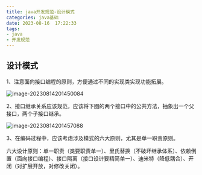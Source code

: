 ```yaml
---
title: java开发规范-设计模式
categories: java基础
date: 2023-08-16  17:22:33
tags: 
- java
- 开发规范
---
```


## 设计模式

1、注意面向接口编程的原则，方便通过不同的实现类实现功能拓展。

![image-20230814201450084](https://hanser373.oss-cn-beijing.aliyuncs.com/img/202308142014203.png)

2、接口继承关系应该规范，应该将下图的两个接口中的公共方法，抽象出一个父接口，两个子接口继承。

![image-20230814201457088](https://hanser373.oss-cn-beijing.aliyuncs.com/img/202308142014176.png)

3、在编码过程中，应该考虑涉及模式的六大原则，尤其是单一职责原则。

六大设计原则：单一职责（类要职责单一）、里氏替换（不破坏继承体系）、依赖倒置（面向接口编程）、接口隔离（接口设计要精简单一）、迪米特（降低耦合）、开闭（对扩展开放，对修改关闭）。